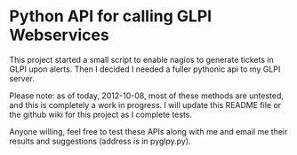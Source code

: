 Python API for calling GLPI Webservices
=======================================

This project started a small script to enable nagios to generate
tickets in GLPI upon alerts. Then I decided I needed a fuller pythonic
api to my GLPI server.

Please note: as of today, 2012-10-08, most of these methods are
untested, and this is completely a work in progress. I will update
this README file or the github wiki for this project as I complete
tests. 

Anyone willing, feel free to test these APIs along with me and email
me their results and suggestions (address is in pyglpy.py).